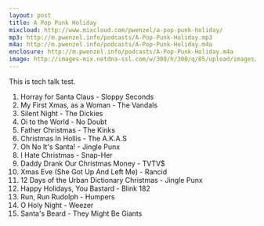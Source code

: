 ```yaml
---
layout: post
title: A Pop Punk Holiday
mixcloud: http://www.mixcloud.com/pwenzel/a-pop-punk-holiday/
mp3: http://m.pwenzel.info/podcasts/A-Pop-Punk-Holiday.mp3
m4a: http://m.pwenzel.info/podcasts/A-Pop-Punk-Holiday.m4a
enclosure: http://m.pwenzel.info/podcasts/A-Pop-Punk-Holiday.m4a
image: http://images-mix.netdna-ssl.com/w/300/h/300/q/85/upload/images/extaudio/b5694506-6541-484f-8162-0430b62c81d7.jpg
---
```


This is tech talk test.

1. Horray for Santa Claus - Sloppy Seconds
2. My First Xmas, as a Woman - The Vandals
3. Silent Night - The Dickies
4. Oi to the World - No Doubt
5. Father Christmas - The Kinks
6. Christmas In Hollis - The A.K.A.S
7. Oh No It's Santa! - Jingle Punx
8. I Hate Christmas - Snap-Her
9. Daddy Drank Our Christmas Money - TVTV$
10. Xmas Eve (She Got Up And Left Me) - Rancid
11. 12 Days of the Urban Dictionary Christmas - Jingle Punx
12. Happy Holidays, You Bastard - Blink 182
13. Run, Run Rudolph - Humpers
14. O Holy Night - Weezer
15. Santa's Beard - They Might Be Giants
